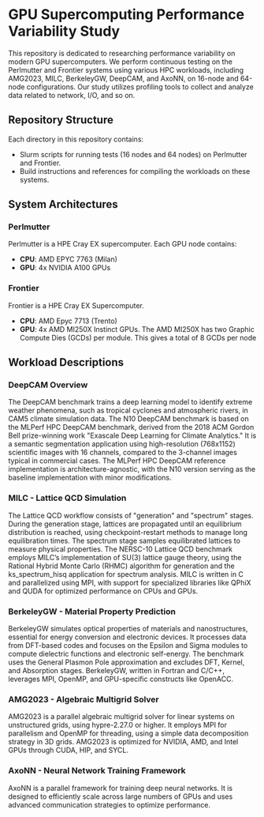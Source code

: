 # GPU Supercomputing Performance Variability Study

This repository is dedicated to researching performance variability on modern GPU supercomputers. We perform continuous testing on the Perlmutter and Frontier systems using various HPC workloads, including AMG2023, MILC, BerkeleyGW, DeepCAM, and AxoNN, on 16-node and 64-node configurations. Our study utilizes profiling tools to collect and analyze data related to network, I/O, and so on.

## Repository Structure

Each directory in this repository contains:
- Slurm scripts for running tests (16 nodes and 64 nodes) on Perlmutter and Frontier.
- Build instructions and references for compiling the workloads on these systems.

## System Architectures

### Perlmutter
Perlmutter is a HPE Cray EX supercomputer.
Each GPU node contains:
- **CPU**: AMD EPYC 7763 (Milan)
- **GPU**: 4x NVIDIA A100 GPUs

### Frontier
Frontier is a HPE Cray EX Supercomputer.
- **CPU**:  AMD Epyc 7713 (Trento)
- **GPU**: 4x AMD MI250X Instinct GPUs. The AMD MI250X has two Graphic Compute Dies (GCDs) per module. This gives a total of 8 GCDs per node

## Workload Descriptions

### DeepCAM Overview
The DeepCAM benchmark trains a deep learning model to identify extreme weather phenomena, such as tropical cyclones and atmospheric rivers, in CAM5 climate simulation data. The N10 DeepCAM benchmark is based on the MLPerf HPC DeepCAM benchmark, derived from the 2018 ACM Gordon Bell prize-winning work "Exascale Deep Learning for Climate Analytics." It is a semantic segmentation application using high-resolution (768x1152) scientific images with 16 channels, compared to the 3-channel images typical in commercial cases. The MLPerf HPC DeepCAM reference implementation is architecture-agnostic, with the N10 version serving as the baseline implementation with minor modifications.

### MILC - Lattice QCD Simulation
The Lattice QCD workflow consists of "generation" and "spectrum" stages. During the generation stage, lattices are propagated until an equilibrium distribution is reached, using checkpoint-restart methods to manage long equilibration times. The spectrum stage samples equilibrated lattices to measure physical properties. The NERSC-10 Lattice QCD benchmark employs MILC’s implementation of SU(3) lattice gauge theory, using the Rational Hybrid Monte Carlo (RHMC) algorithm for generation and the ks_spectrum_hisq application for spectrum analysis. MILC is written in C and parallelized using MPI, with support for specialized libraries like QPhiX and QUDA for optimized performance on CPUs and GPUs.

### BerkeleyGW - Material Property Prediction
BerkeleyGW simulates optical properties of materials and nanostructures, essential for energy conversion and electronic devices. It processes data from DFT-based codes and focuses on the Epsilon and Sigma modules to compute dielectric functions and electronic self-energy. The benchmark uses the General Plasmon Pole approximation and excludes DFT, Kernel, and Absorption stages. BerkeleyGW, written in Fortran and C/C++, leverages MPI, OpenMP, and GPU-specific constructs like OpenACC.

### AMG2023 - Algebraic Multigrid Solver
AMG2023 is a parallel algebraic multigrid solver for linear systems on unstructured grids, using hypre-2.27.0 or higher. It employs MPI for parallelism and OpenMP for threading, using a simple data decomposition strategy in 3D grids. AMG2023 is optimized for NVIDIA, AMD, and Intel GPUs through CUDA, HIP, and SYCL.

### AxoNN - Neural Network Training Framework
AxoNN is a parallel framework for training deep neural networks. It is designed to efficiently scale across large numbers of GPUs and uses advanced communication strategies to optimize performance.


